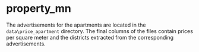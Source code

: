 # property_mn

The advertisements for the apartments are located in the `data\price_apartment` directory. The final columns of the files contain prices per square meter and the districts extracted from the corresponding advertisements.
